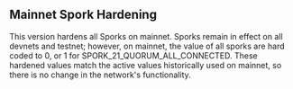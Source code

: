Mainnet Spork Hardening
-----------------------

This version hardens all Sporks on mainnet. Sporks remain in effect on all devnets and testnet; however, on mainnet,
the value of all sporks are hard coded to 0, or 1 for SPORK_21_QUORUM_ALL_CONNECTED. These hardened values match the
active values historically used on mainnet, so there is no change in the network's functionality.
